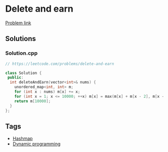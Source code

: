 # Delete and earn

[Problem link](https://leetcode.com/problems/delete-and-earn)

## Solutions


### Solution.cpp
```cpp
// https://leetcode.com/problems/delete-and-earn

class Solution {
 public:
  int deleteAndEarn(vector<int>& nums) {
    unordered_map<int, int> m;
    for (int x : nums) m[x] += x;
    for (int x = 1; x <= 10000; ++x) m[x] = max(m[x] + m[x - 2], m[x - 1]);
    return m[10000];
  }
};
```
## Tags

* [Hashmap](/Collections/hashmap.md#hashmap)
* [Dynamic programming](/Collections/dynamic-programming.md#dynamic-programming)
